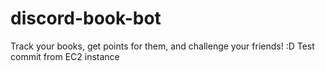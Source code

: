 # discord-book-bot
Track your books, get points for them, and challenge your friends! :D
Test commit from EC2 instance

